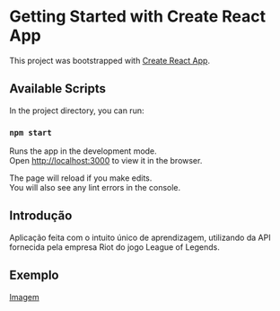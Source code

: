 # Getting Started with Create React App

This project was bootstrapped with [Create React App](https://github.com/facebook/create-react-app).

## Available Scripts

In the project directory, you can run:

### `npm start`

Runs the app in the development mode.\
Open [http://localhost:3000](http://localhost:3000) to view it in the browser.

The page will reload if you make edits.\
You will also see any lint errors in the console.

## Introdução

Aplicação feita com o intuito único de aprendizagem, utilizando da API fornecida pela empresa Riot do jogo League of Legends.

## Exemplo

[Imagem](https://github.com/RaphaelPro/React-LOL-Champions/raw/main/example_img.png)
